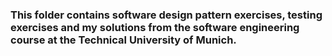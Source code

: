 ### This folder contains software design pattern exercises, testing exercises and my solutions from the software engineering course at the Technical University of Munich.
